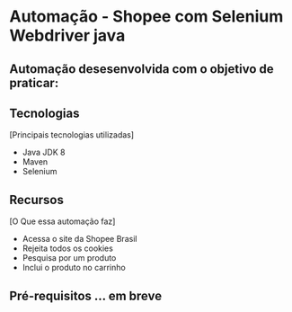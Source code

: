 # Automação - Shopee com Selenium Webdriver java

## Automação desesenvolvida com o objetivo de praticar:

## Tecnologias

[Principais tecnologias utilizadas]

- Java JDK 8
- Maven
- Selenium 

## Recursos

[O Que essa automação faz]

- Acessa o site da Shopee Brasil 
- Rejeita todos os cookies
- Pesquisa por um produto
- Inclui o produto no carrinho

## Pré-requisitos ... em breve


